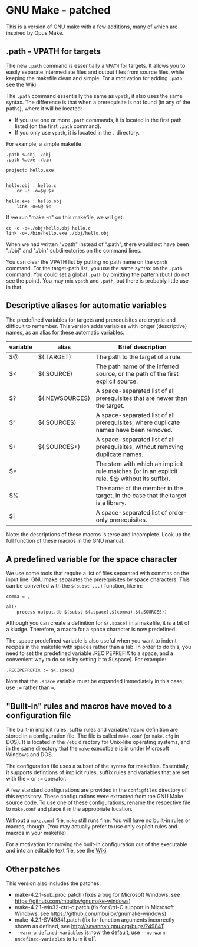# GNU Make - patched
This is a version of GNU make with a few additions, many of which are inspired by Opus Make.

## .path - VPATH for targets
The new `.path` command is essentially a `VPATH` for targets. It allows you to easily separate intermediate files and output files from source files, while keeping the makefile clean and simple. For a motivation for adding `.path` see the [Wiki](../../wiki/Rationale-for-the-.path-directive)

The `.path` command essentially the same as `vpath`, it also uses the same syntax. The difference is that when a prerequisite is not found (in any of the paths), where it will be located:
* If you use one or more `.path` commands, it is located in the first path listed (on the first `.path` command).
* If you only use `vpath`, it is located in the `.` directory.

For example, a simple makefile
```
.path %.obj ./obj
.path %.exe ./bin

project: hello.exe


hello.obj : hello.c
	cc -c -o=$@ $<

hello.exe : hello.obj
	link -o=$@ $<
```
If we run "make -n" on this makefile, we will get:
```
cc -c -o=./obj/hello.obj hello.c
link -o=./bin/hello.exe ./obj/hello.obj
```
When we had written "vpath" instead of ".path", there would not have been "./obj" and "./bin" subdirectories on the command lines.

You can clear the VPATH list by putting no path name on the `vpath` command. For the target-path list, you use the same syntax on the `.path` command. You could set a global `.path` by omitting the pattern (but I do not see the point). You may mix `vpath` and `.path`, but there is probably little use in that.

## Descriptive aliases for automatic variables
The predefined variables for targets and prerequisites are cryptic and difficult to remember. This version adds variables with longer (descriptive) names, as an alias for these automatic variables.

| variable | alias        | Brief description |
| -------- | ------------ | ----------------- |
| $@       | $(.TARGET)	  | The path to the target of a rule. |
| $<       | $(.SOURCE)	  | The path name of the inferred source, or the path of the first explicit source. |
| $?       | $(.NEWSOURCES) |A space-separated list of all prerequisites that are newer than the target. |
| $^       | $(.SOURCES)  | A space-separated list of all prerequisites, where duplicate names have been removed. |
| $+       | $(.SOURCES+) | A space-separated list of all prerequisites, without removing duplicate names. |
| $*       |              | The stem with which an implicit rule matches (or in an explicit rule, $@ without its suffix). |
| $%       |              | The name of the member in the target, in the case that the target is a library. |
| $&vert;  |              | A space-separated list of order-only prerequisites. |

Note: the descriptions of these macros is terse and incomplete. Look up the full function of these macros in the GNU manual.

## A predefined variable for the space character
We use some tools that require a list of files separated with commas on the input line. GNU make separates the prerequisites by space characters. This can be converted with the `$(subst ...)` function, like in:
```
comma = ,

all:
	process output.db $(subst $(.space),$(comma),$(.SOURCES))
```
Although you can create a definition for `$(.space)` in a makefile, it is a bit of a kludge. Therefore, a macro for a space character is now predefined.

The .space predefined variable is also useful when you want to indent recipes in the makefile with spaces rather than a tab. In order to do this, you need to set the predefined variable .RECIPEPREFIX to a space, and a convenient way to do so is by setting it to $(.space). For example:
```
.RECIPEPREFIX := $(.space)
```
Note that the `.space` variable must be expanded immediately in this case; use `:=` rather than `=`.

## "Built-in" rules and macros have moved to a configuration file
The built-in implicit rules, suffix rules and variable/macro definition are stored in a configuration file. The file is called `make.conf` (or `make.cfg` in DOS). It is located in the `/etc` directory for Unix-like operating systems, and in the same directory that the `make` executbale is in under Microsoft Windows and DOS.

The configuration file uses a subset of the syntax for makefiles. Essentially, it supports defintions of implicit rules, suffix rules and variables that are set with the `=` or `:=` operator.

A few standard configurations are provided in the `configfiles` directory of this repository. These configurations were extracted from the GNU Make source code. To use one of these configurations, rename the respective file to `make.conf` and place it in the appropriate location.

Without a `make.conf` file, `make` still runs fine. You will have no built-in rules or macros, though. (You may actually prefer to use only explicit rules and macros in your makefile).

For a motivation for moving the built-in configuration out of the executable and into an editable text file, see the [Wiki](../../wiki/Rationale-for-a-configuration-file).

## Other patches
This version also includes the patches:
* make-4.2.1-sub_proc.patch (fixes a bug for Microsoft Windows, see https://github.com/mbuilov/gnumake-windows)
* make-4.2.1-win32-ctrl-c.patch (fix for Ctrl-C support in Microsoft Windows, see https://github.com/mbuilov/gnumake-windows)
* make-4.2.1-SV49841.patch (fix for function arguments incorrectly shown as defined, see http://savannah.gnu.org/bugs/?49841)
* `--warn-undefined-variables` is now the default, use `--no-warn-undefined-variables` to turn it off.
